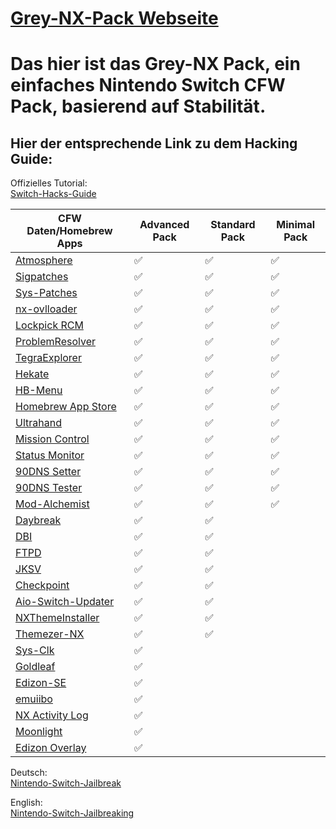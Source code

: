 # **[Grey-NX-Pack Webseite](https://nico-shock.github.io/Grey-NX-Pack/)**

# Das hier ist das Grey-NX Pack, ein einfaches Nintendo Switch CFW Pack, basierend auf Stabilität.

## Hier der entsprechende Link zu dem Hacking Guide:

Offizielles Tutorial:  
[Switch-Hacks-Guide](https://switch.hacks.guide/)


| CFW Daten/Homebrew Apps       | Advanced Pack       | Standard Pack       | Minimal Pack        |
| ----------------------------- | ------------------- | ------------------- | ------------------- |
| [Atmosphere](https://github.com/Atmosphere-NX/Atmosphere/releases/tag/1.8.0-prerelease) | ✅                   | ✅                   | ✅                   |
| [Sigpatches](https://gbatemp.net/threads/sigpatches-for-atmosphere-hekate-fss0-fusee-package3.571543/page-177#post-10438165) | ✅                   | ✅                   | ✅                   |
| [Sys-Patches](https://github.com/impeeza/sys-patch/releases/tag/v1.5.5) | ✅                   | ✅                   | ✅                   |
| [nx-ovlloader](https://github.com/ppkantorski/nx-ovlloader/releases/tag/v1.0.9)  | ✅                   | ✅                   | ✅                   |
| [Lockpick RCM](https://github.com/Kofysh/Lockpick_RCM/releases/tag/v1.9.13)  | ✅                   | ✅                   | ✅                   |
| [ProblemResolver](https://github.com/Team-Neptune/CommonProblemResolver/releases/tag/v0.3.5)  | ✅                   | ✅                   | ✅                   |
| [TegraExplorer](https://github.com/suchmememanyskill/TegraExplorer/releases/tag/4.2.0)  | ✅                   | ✅                   | ✅                   |
| [Hekate](https://github.com/CTCaer/hekate/releases/tag/v6.2.2) | ✅                   | ✅                   | ✅                   |
| [HB-Menu](https://github.com/switchbrew/nx-hbmenu/releases/tag/v3.6.0) | ✅                   | ✅                   | ✅                   |
| [Homebrew App Store](https://github.com/fortheusers/hb-appstore/releases/tag/v2.3.2) | ✅                   | ✅                   | ✅                   |
| [Ultrahand](https://github.com/ppkantorski/Ultrahand-Overlay/releases/tag/v1.8.2) | ✅                   | ✅                   | ✅                   |
| [Mission Control](https://github.com/ndeadly/MissionControl/releases/tag/v0.12.0) | ✅                   | ✅                   | ✅                   |
| [Status Monitor](https://github.com/masagrator/Status-Monitor-Overlay/releases/tag/1.1.7a) | ✅                   | ✅                   | ✅                   |
| [90DNS Setter](https://github.com/suchmememanyskill/switch-90dns-setter/releases) | ✅                   | ✅                   | ✅                   |
| [90DNS Tester](https://github.com/meganukebmp/Switch_90DNS_tester/releases/tag/v1.0.4) | ✅                   | ✅                   | ✅                   |
| [Mod-Alchemist](https://github.com/ppkantorski/Mod-Alchemist/releases/tag/v0.4.9) | ✅                   |  ✅                   |  ✅                   |
| [Daybreak](https://github.com/Atmosphere-NX/Atmosphere/releases/tag/1.8.0-prerelease) | ✅                   | ✅                   |                     |
| [DBI](https://github.com/rashevskyv/dbi/releases/tag/658) | ✅                   | ✅                   |                     |
| [FTPD](https://github.com/mtheall/ftpd/releases/tag/v3.2.1) | ✅                   | ✅                   |                     |
| [JKSV](https://github.com/J-D-K/JKSV/releases/tag/11%2F05%2F2024) | ✅                   | ✅                   |                     |
| [Checkpoint](https://github.com/BernardoGiordano/Checkpoint/releases/tag/v3.8.0) | ✅                   | ✅                   |                     |
| [Aio-Switch-Updater](https://github.com/HamletDuFromage/aio-switch-updater/releases/tag/2.23.2) | ✅                   | ✅                   |                     |
| [NXThemeInstaller](https://github.com/exelix11/SwitchThemeInjector/releases/tag/v4.7.1) | ✅                   | ✅                   |                     |
| [Themezer-NX](https://github.com/suchmememanyskill/themezer-nx/releases/tag/2.0.0) | ✅                   | ✅                   |                     |
| [Sys-Clk](https://github.com/retronx-team/sys-clk/releases/tag/2.0.1) | ✅                   |                     |                     |
| [Goldleaf](https://github.com/XorTroll/Goldleaf/releases/tag/1.0.0) | ✅                   |                     |                     |
| [Edizon-SE](https://github.com/tomvita/EdiZon-SE/releases/tag/3.8.36) | ✅                   |                     |                     |
| [emuiibo](https://github.com/XorTroll/emuiibo/releases/tag/1.1.1) | ✅                   |                     |                     |
| [NX Activity Log](https://github.com/tallbl0nde/NX-Activity-Log/releases/tag/v1.4.0) | ✅                   |                     |                     |
| [Moonlight](https://github.com/XITRIX/Moonlight-Switch/releases/tag/v1.2.3) | ✅                   |                     |                     |
| [Edizon Overlay](https://github.com/proferabg/EdiZon-Overlay/releases/tag/v1.0.9) | ✅                   |                     |                     |



Deutsch:  
[Nintendo-Switch-Jailbreak](https://github.com/Nico-Shock/Nintendo-Switch-Jailbreak)

English:  
[Nintendo-Switch-Jailbreaking](https://github.com/Nico-Shock/Switch-Jailbreaking-Toturial)
